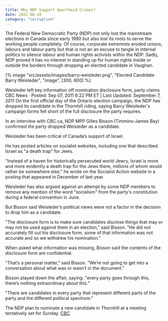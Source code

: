 ```yaml
---
title: Why NDP Support Apartheid Crimes?
date: 2022-06-10
category: "corruption"
---
```


The Federal New Democratic Party (NDP) not only lost the mainstream elections in Canada since early 1990 but also lost its roots to serve the working people completely. Of course, corporate extremists eroded unions, labours and labour party but that is not an an excuse to tangle in internal politics to silence labour and human rights activists within the NDP. Sadly, NDP proved it has no interest in standing up for human rights inside or outside the borders through dropping an elected candidate in Vaughan.

<!-- excerpt -->

{% image "src/assets/images/barry-weisleder.png", "Elected Candidate Barry Weisleder", "image", [300, 600] %}

Weisleder left key information off nomination disclosure form, party claims
CBC News · Posted: Sep 07, 2011 6:22 PM ET | Last Updated: September 7, 2011
On the first official day of the Ontario election campaign, the NDP has dropped its candidate in the Thornhill riding, saying Barry Weisleder's campaign forms fell short of the full disclosure the party requires.

In an interview with CBC.ca, NDP MPP Gilles Bisson (Timmins-James Bay) confirmed the party dropped Weisleder as a candidate.

Weisleder has been critical of Canada’s support of Israel.

He has posted articles on socialist websites, including one that described Israel as "a death trap" for Jews.

"Instead of a haven for historically persecuted world Jewry, Israel is more and more evidently a death trap for the Jews there, millions of whom would rather be somewhere else," he wrote on the Socialist Action website in a posting that appeared in December of last year.

Weisleder has also argued against an attempt by some NDP members to remove any mention of the word "socialism" from the party's constitution during a federal convention in June.

But Bisson said Weisleder’s political views were not a factor in the decision to drop him as a candidate.

"The disclosure form is to make sure candidates disclose things that may or may not be used against them in an election," said Bisson. "He did not accurately fill out his disclosure form, some of that information was not accurate and so we withdrew his nomination."

When asked what information was missing, Bisson said the contents of the disclosure form are confidential.

"That’s a personal matter," said Bisson. "We’re not going to get into a conversation about what was or wasn’t in the document."

Bisson played down the affair, saying: "every party goes through this, there’s nothing extraordinary about this."

"There are candidates in every party that represent different parts of the party and the different political spectrum."

The NDP plan to nominate a new candidate in Thornhill at a meeting tentatively set for Sunday. [CBC](https://www.cbc.ca/news/canada/ndp-drops-thornhill-candidate-1.1071170)
